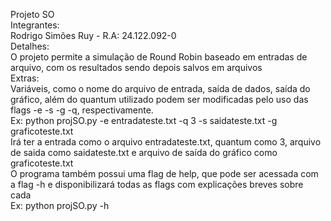 Projeto SO  
Integrantes:  
Rodrigo Simões Ruy - R.A: 24.122.092-0  
Detalhes:  
O projeto permite a simulação de Round Robin baseado em entradas de arquivo, com os resultados sendo depois salvos em arquivos  
Extras:  
Variáveis, como o nome do arquivo de entrada, saída de dados, saída do gráfico, além do quantum utilizado podem ser modificadas pelo uso das flags -e -s -g -q, respectivamente.  
Ex: python projSO.py -e entradateste.txt -q 3 -s saidateste.txt -g graficoteste.txt  
Irá ter a entrada como o arquivo entradateste.txt, quantum como 3, arquivo de saida como saidateste.txt e arquivo de saída do gráfico como graficoteste.txt  
O programa também possui uma flag de help, que pode ser acessada com a flag -h e disponibilizará todas as flags com explicações breves sobre cada  
Ex: python projSO.py -h  
